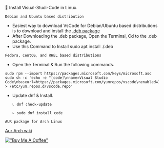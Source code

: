 🐧 Install Visual-Studi-Code in Linux.

```
Debian and Ubuntu based distribution
```
- Easiest way to download VsCode for Debian/Ubuntu based distributions is to download and install the [.deb package ](https://go.microsoft.com/fwlink/?LinkID=760868)
- After Downloading the .deb package, Open the Terminal, Cd to the .deb package.
- Use this Command to Install sudo apt install ./<file>.deb
 
```
Fedora, CentOS, and RHEL based distributions
```
- Open the Terminal & Run the following commands.

```
sudo rpm --import https://packages.microsoft.com/keys/microsoft.asc
sudo sh -c 'echo -e "[code]\nname=Visual Studio Code\nbaseurl=https://packages.microsoft.com/yumrepos/vscode\nenabled=1\ngpgcheck=1\ngpgkey=https://packages.microsoft.com/keys/microsoft.asc" > /etc/yum.repos.d/vscode.repo'
```
 - Update dnf & Install.
 
      ```
    ↳ dnf check-update
      ```
      ```
    ↳ sudo dnf install code
      ```
 
 ```
 AUR package for Arch Linux
 ```
 [Aur Arch wiki](https://wiki.archlinux.org/title/Arch_User_Repository#Build_and_install_the_package)


  
 

[!["Buy Me A Coffee"](https://www.buymeacoffee.com/assets/img/custom_images/orange_img.png)](https://www.buymeacoffee.com/spongly)



